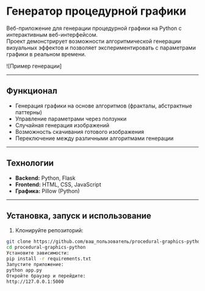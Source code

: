 # Генератор процедурной графики

Веб-приложение для генерации процедурной графики на Python с интерактивным веб-интерфейсом.  
Проект демонстрирует возможности алгоритмической генерации визуальных эффектов и позволяет экспериментировать с параметрами графики в реальном времени.

![Пример генерации] <!-- сюда можно вставить скриншот или GIF -->

---

## Функционал

- Генерация графики на основе алгоритмов (фракталы, абстрактные паттерны)  
- Управление параметрами через ползунки  
- Случайная генерация изображений  
- Возможность скачивания готового изображения  
- Переключение между различными алгоритмами генерации  

---

## Технологии

- **Backend:** Python, Flask  
- **Frontend:** HTML, CSS, JavaScript  
- **Графика:** Pillow (Python)  

---

## Установка, запуск и использование

1. Клонируйте репозиторий:
```bash
git clone https://github.com/ваш_пользователь/procedural-graphics-python.git
cd procedural-graphics-python
Установите зависимости:
pip install -r requirements.txt
Запустите приложение:
python app.py
Откройте браузер и перейдите:
http://127.0.0.1:5000
